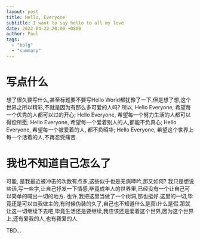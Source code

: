 ```yaml
---
layout: post
title: Hello, Everyone
subtitle: I want to say hello to all my love
date: 2022-04-22 20:00 +0800
author: Paul
tags: 
  - "bolg"
  - "summary"
---
```


# 写点什么
想了很久要写什么,甚至标题要不要写Hello World都犹豫了一下,但是想了想,这个世界之所以精彩,不就是因为有那么多可爱的人吗?
所以, Hello Everyone, 希望每一个优秀的人都可以过的开心;
Hello Everyone, 希望每一个努力生活的人都可以得偿所愿;
Hello Everyone, 希望每一个爱着别人的人,都能不负真心;
Hello Everyone, 希望每一个被爱着的人, 都不负昭华;
Hello Everyone, 希望这个世界上每一个活着的人,不再忍受痛苦.

# 我也不知道自己怎么了
可能, 是我最近被冲击的次数有点多,这些似乎也是无病呻吟,那又如何?
我只是想说些话,写一些字,让自己抒发一下情感,毕竟成年人的世界里,已经没有一个让自己可以简单的喊出一切的地方.
也许,我把这里当做了一个树洞,那也挺好.这里的一切,毕竟还是可以由我做主的,有时候伪装的久了,自己也不知道什么是真\什么是假.那就让这一切继续下去吧,毕竟生活还是要继续,我应该还是爱着这个世界,因为这个世界上,还有爱我的人,也有我爱的人.

TBD...
